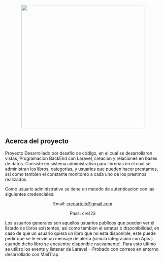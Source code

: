 <p align="center"><a href="https://laravel.com" target="_blank"><img src="https://raw.githubusercontent.com/laravel/art/master/logo-lockup/5%20SVG/2%20CMYK/1%20Full%20Color/laravel-logolockup-cmyk-red.svg" width="400"></a></p>

## Acerca del proyecto

Proyecto Desarrollado por desafío de código, en el cual se desarrollaron vistas, Programación BackEnd con Laravel, creacion y relaciones en bases de datos. Consiste en sistema administrativo para librerias en el cual se administran los libros, categorias, y usuarios que pueden hacer prestamos, asi como tambien el constante monitoreo a cada uno de los prestmos realizados.

Como usuario administrativo se tiene un metodo de autenticacion con las siguientes credenciales:
    <p align="center"> Email: creeartelo@gmail.com</p>
    <p align="center"> Pass: cre123 </p>

Los usuarios generales son aquellos usuarios publicos que pueden ver el listado de libros existentes, asi como tambien el estatus o disponibilidad, en caso de que un usuario quiera un libro que no esta disponible, este puede pedir que se le envie un mensaje de alerta (simula integracion con Apis ) cuando dicho libro se encuentre disponible nuevamente!. Para esto ultimo se utilizo los events y listener de Laravel --Probado con correos en entorno desarrollado con MailTrap.
    

